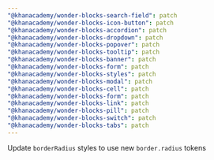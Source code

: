 ```yaml
---
"@khanacademy/wonder-blocks-search-field": patch
"@khanacademy/wonder-blocks-icon-button": patch
"@khanacademy/wonder-blocks-accordion": patch
"@khanacademy/wonder-blocks-dropdown": patch
"@khanacademy/wonder-blocks-popover": patch
"@khanacademy/wonder-blocks-tooltip": patch
"@khanacademy/wonder-blocks-banner": patch
"@khanacademy/wonder-blocks-form": patch
"@khanacademy/wonder-blocks-styles": patch
"@khanacademy/wonder-blocks-modal": patch
"@khanacademy/wonder-blocks-cell": patch
"@khanacademy/wonder-blocks-form": patch
"@khanacademy/wonder-blocks-link": patch
"@khanacademy/wonder-blocks-pill": patch
"@khanacademy/wonder-blocks-switch": patch
"@khanacademy/wonder-blocks-tabs": patch
---
```


Update `borderRadius` styles to use new `border.radius` tokens
